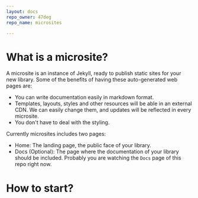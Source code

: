 ```yaml
---
layout: docs
repo_owner: 47deg
repo_name: microsites

---
```


# What is a microsite?
A microsite is an instance of Jekyll, ready to publish static sites for your new library. Some of the benefits of having these auto-generated web pages are:

- You can write documentation easily in markdown format.
- Templates, layouts, styles and other resources will be able in an external CDN. We can easily change them, and updates will be reflected in every microsite.
- You don't have to deal with the styling.

Currently microsites includes two pages:

- Home: The landing page, the public face of your library.
- Docs (Optional): The page where the documentation of your library should be included. Probably you are watching the `Docs` page of this repo right now.

# How to start?

